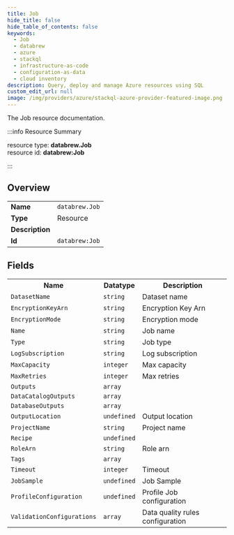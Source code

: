 ```yaml
---
title: Job
hide_title: false
hide_table_of_contents: false
keywords:
  - Job
  - databrew
  - azure
  - stackql
  - infrastructure-as-code
  - configuration-as-data
  - cloud inventory
description: Query, deploy and manage Azure resources using SQL
custom_edit_url: null
image: /img/providers/azure/stackql-azure-provider-featured-image.png
---
```

The Job resource documentation.

:::info Resource Summary

<div class="row">
<div class="providerDocColumn">
<span>resource type:&nbsp;<b>databrew.Job</b></span><br />
<span>resource id:&nbsp;<b>databrew:Job</b></span><br />
</div>
</div>

:::

## Overview
<table><tbody>
<tr><td><b>Name</b></td><td><code>databrew.Job</code></td></tr>
<tr><td><b>Type</b></td><td>Resource</td></tr>
<tr><td><b>Description</b></td><td></td></tr>
<tr><td><b>Id</b></td><td><code>databrew:Job</code></td></tr>
</tbody></table>

## Fields
<table><tbody>
<tr><th>Name</th><th>Datatype</th><th>Description</th></tr>
<tr><td><code>DatasetName</code></td><td><code>string</code></td><td>Dataset name</td></tr><tr><td><code>EncryptionKeyArn</code></td><td><code>string</code></td><td>Encryption Key Arn</td></tr><tr><td><code>EncryptionMode</code></td><td><code>string</code></td><td>Encryption mode</td></tr><tr><td><code>Name</code></td><td><code>string</code></td><td>Job name</td></tr><tr><td><code>Type</code></td><td><code>string</code></td><td>Job type</td></tr><tr><td><code>LogSubscription</code></td><td><code>string</code></td><td>Log subscription</td></tr><tr><td><code>MaxCapacity</code></td><td><code>integer</code></td><td>Max capacity</td></tr><tr><td><code>MaxRetries</code></td><td><code>integer</code></td><td>Max retries</td></tr><tr><td><code>Outputs</code></td><td><code>array</code></td><td></td></tr><tr><td><code>DataCatalogOutputs</code></td><td><code>array</code></td><td></td></tr><tr><td><code>DatabaseOutputs</code></td><td><code>array</code></td><td></td></tr><tr><td><code>OutputLocation</code></td><td><code>undefined</code></td><td>Output location</td></tr><tr><td><code>ProjectName</code></td><td><code>string</code></td><td>Project name</td></tr><tr><td><code>Recipe</code></td><td><code>undefined</code></td><td></td></tr><tr><td><code>RoleArn</code></td><td><code>string</code></td><td>Role arn</td></tr><tr><td><code>Tags</code></td><td><code>array</code></td><td></td></tr><tr><td><code>Timeout</code></td><td><code>integer</code></td><td>Timeout</td></tr><tr><td><code>JobSample</code></td><td><code>undefined</code></td><td>Job Sample</td></tr><tr><td><code>ProfileConfiguration</code></td><td><code>undefined</code></td><td>Profile Job configuration</td></tr><tr><td><code>ValidationConfigurations</code></td><td><code>array</code></td><td>Data quality rules configuration</td></tr>
</tbody></table>